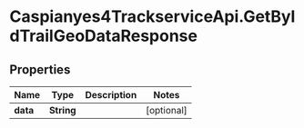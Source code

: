 # Caspianyes4TrackserviceApi.GetByIdTrailGeoDataResponse

## Properties
Name | Type | Description | Notes
------------ | ------------- | ------------- | -------------
**data** | **String** |  | [optional] 
